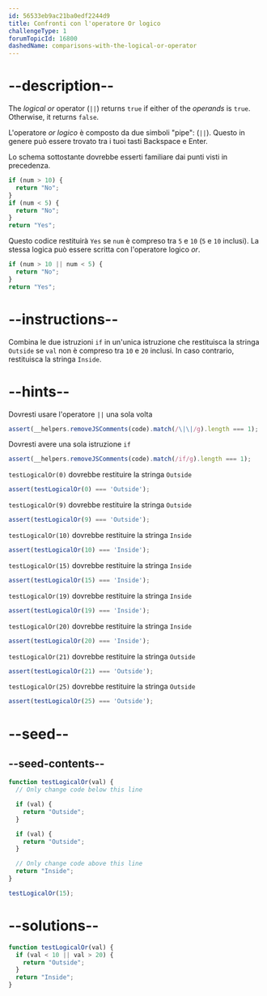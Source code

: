 ```yaml
---
id: 56533eb9ac21ba0edf2244d9
title: Confronti con l'operatore Or logico
challengeType: 1
forumTopicId: 16800
dashedName: comparisons-with-the-logical-or-operator
---
```


# --description--

The <dfn>logical or</dfn> operator (`||`) returns `true` if either of the <dfn>operands</dfn> is `true`. Otherwise, it returns `false`.

L'operatore <dfn>or logico</dfn> è composto da due simboli "pipe": (`||`). Questo in genere può essere trovato tra i tuoi tasti Backspace e Enter.

Lo schema sottostante dovrebbe esserti familiare dai punti visti in precedenza.

```js
if (num > 10) {
  return "No";
}
if (num < 5) {
  return "No";
}
return "Yes";
```

Questo codice restituirà `Yes` se `num` è compreso tra `5` e `10` (`5` e `10` inclusi). La stessa logica può essere scritta con l'operatore logico <dfn>or</dfn>.

```js
if (num > 10 || num < 5) {
  return "No";
}
return "Yes";
```

# --instructions--

Combina le due istruzioni `if` in un'unica istruzione che restituisca la stringa `Outside` se `val` non è compreso tra `10` e `20` inclusi. In caso contrario, restituisca la stringa `Inside`.

# --hints--

Dovresti usare l'operatore `||` una sola volta

```js
assert(__helpers.removeJSComments(code).match(/\|\|/g).length === 1);
```

Dovresti avere una sola istruzione `if`

```js
assert(__helpers.removeJSComments(code).match(/if/g).length === 1);
```

`testLogicalOr(0)` dovrebbe restituire la stringa `Outside`

```js
assert(testLogicalOr(0) === 'Outside');
```

`testLogicalOr(9)` dovrebbe restituire la stringa `Outside`

```js
assert(testLogicalOr(9) === 'Outside');
```

`testLogicalOr(10)` dovrebbe restituire la stringa `Inside`

```js
assert(testLogicalOr(10) === 'Inside');
```

`testLogicalOr(15)` dovrebbe restituire la stringa `Inside`

```js
assert(testLogicalOr(15) === 'Inside');
```

`testLogicalOr(19)` dovrebbe restituire la stringa `Inside`

```js
assert(testLogicalOr(19) === 'Inside');
```

`testLogicalOr(20)` dovrebbe restituire la stringa `Inside`

```js
assert(testLogicalOr(20) === 'Inside');
```

`testLogicalOr(21)` dovrebbe restituire la stringa `Outside`

```js
assert(testLogicalOr(21) === 'Outside');
```

`testLogicalOr(25)` dovrebbe restituire la stringa `Outside`

```js
assert(testLogicalOr(25) === 'Outside');
```

# --seed--

## --seed-contents--

```js
function testLogicalOr(val) {
  // Only change code below this line

  if (val) {
    return "Outside";
  }

  if (val) {
    return "Outside";
  }

  // Only change code above this line
  return "Inside";
}

testLogicalOr(15);
```

# --solutions--

```js
function testLogicalOr(val) {
  if (val < 10 || val > 20) {
    return "Outside";
  }
  return "Inside";
}
```
